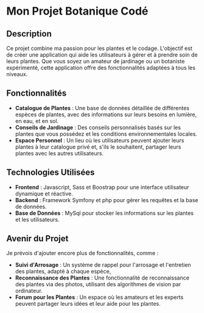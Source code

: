 # Mon Projet Botanique Codé

## Description
Ce projet combine ma passion pour les plantes et le codage. L'objectif est de créer une application qui aide les utilisateurs à gérer et à prendre soin de leurs plantes. Que vous soyez un amateur de jardinage ou un botaniste expérimenté, cette application offre des fonctionnalités adaptées à tous les niveaux.

## Fonctionnalités
- **Catalogue de Plantes** : Une base de données détaillée de différentes espèces de plantes, avec des informations sur leurs besoins en lumière, en eau, et en sol.
- **Conseils de Jardinage** : Des conseils personnalisés basés sur les plantes que vous possédez et les conditions environnementales locales.
- **Espace Personnel** : Un lieu où les utilisateurs peuvent ajouter leurs plantes à leur catalogue privé et, s'ils le souhaitent, partager leurs plantes avec les autres utilisateurs.


## Technologies Utilisées

- **Frontend** : Javascript, Sass et Boostrap pour une interface utilisateur dynamique et réactive.
- **Backend** : Framework Symfony et php pour gérer les requêtes et la base de données.
- **Base de Données** : MySql pour stocker les informations sur les plantes et les utilisateurs. 

## Avenir du Projet ##

Je prévois d'ajouter encore plus de fonctionnalités, comme :
- **Suivi d'Arrosage** : Un système de rappel pour l'arrosage et l'entretien des plantes, adapté à chaque espèce, 
- **Reconnaissance des Plantes** : Une fonctionnalité de reconnaissance des plantes via des photos, utilisant des algorithmes de vision par ordinateur.
- **Forum pour les Plantes** : Un espace où les amateurs et les experts peuvent partager leurs idées et leur aide pour les plantes.
